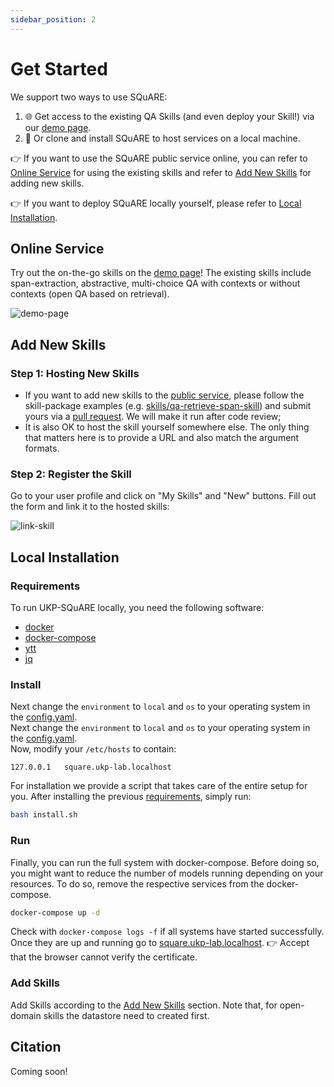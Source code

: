 ```yaml
---
sidebar_position: 2
---
```


# Get Started

We support two ways to use SQuARE:
1. 🌐 Get access to the existing QA Skills (and even deploy your Skill!) via our [demo page](https://square.ukp-lab.de/).
2. 💾 Or clone and install SQuARE to host services on a local machine.

👉 If you want to use the SQuARE public service online, you can refer to [Online Service](#Online-Service) for using the existing skills and refer to 
[Add New Skills](#Add-New-Skills) for adding new skills.

👉 If you want to deploy SQuARE locally yourself, please refer to [Local Installation](#Local-Installation).

<a name="Online-Service"></a>

## Online Service
Try out the on-the-go skills on the [demo page](https://square.ukp-lab.de/)! 
The existing skills include span-extraction, abstractive, multi-choice QA 
with contexts or without contexts (open QA based on retrieval).

![demo-page](../../static/img/skill_comparison.png)

<a name="Add-New-Skills"></a>

## Add New Skills

### Step 1: Hosting New Skills
- If you want to add new skills to the [public service](https://square.ukp-lab.de/), please follow the skill-package examples (e.g. [skills/qa-retrieve-span-skill](https://github.com/UKP-SQuARE/square-core/tree/master/skills/qa-retrieve-span-skill)) and submit yours via a [pull request](https://github.com/UKP-SQuARE/square-core/pulls). We will make it run after code review;
- It is also OK to host the skill yourself somewhere else. The only thing that matters here is to provide a URL and also match the argument formats.


### Step 2: Register the Skill
Go to your user profile and click on "My Skills" and "New" buttons. Fill out the form and link it to the hosted skills:

![link-skill](../../static/img/link_skill.png)


<a name="Local-Installation"></a>

## Local Installation
### Requirements
To run UKP-SQuARE locally, you need the following software:
* [docker](https://docs.docker.com/get-docker/)
* [docker-compose](https://docs.docker.com/compose/install/#install-compose)
* [ytt](https://carvel.dev/ytt/)
* [jq](https://stedolan.github.io/jq/download/)

### Install
Next change the `environment` to `local` and `os` to your operating system in the [config.yaml](https://github.com/UKP-SQuARE/square-core/tree/master/config.yaml).  
Next change the `environment` to `local` and `os` to your operating system in the [config.yaml](https://github.com/UKP-SQuARE/square-core/tree/master/config.yaml).  
Now, modify your `/etc/hosts` to contain:
```
127.0.0.1   square.ukp-lab.localhost
```  
For installation we provide a script that takes care of the entire setup for you. After installing the previous [requirements](#requirements), simply run:
```bash
bash install.sh
```
### Run 
Finally, you can run the full system with docker-compose. Before doing so, you might want to reduce the number of models running depending on your resources. To do so, remove the respective services from the docker-compose.
```bash
docker-compose up -d
```
Check with `docker-compose logs -f` if all systems have started successfully. Once they are up and running go to [square.ukp-lab.localhost](https://square.ukp-lab.localhost).
👉 Accept that the browser cannot verify the certificate.
### Add Skills
Add Skills according to the [Add New Skills](https://github.com/UKP-SQuARE/square-core/tree/master/skills/README.md#add-new-skills) section. Note that, for open-domain skills the datastore need to created first.
## Citation

Coming soon!

<!-- If you find this repository helpful, feel free to cite our publication 
[UKP-SQUARE: An Online Platform for Question Answering Research]():

```
@inproceedings{
}
``` -->

